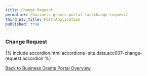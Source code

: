 ```yaml
---
title: Change Request
permalink: /business-grants-portal-faq/change-request/
third_nav_title: Post-Application
published: true
---
```


### Change Request

{% include accordion.html accordions=site.data.acc007-change-request.accordion %}

[Back to Business Grants Portal Overview](/business-grants-portal/)